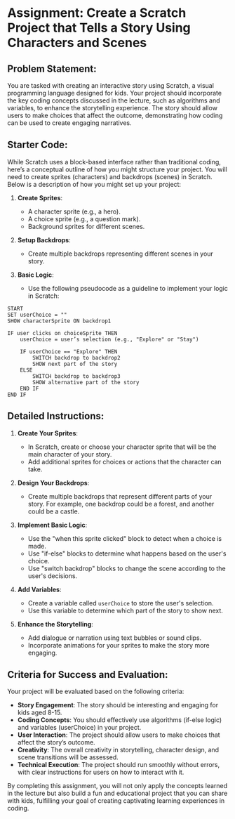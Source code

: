 # Assignment: Create a Scratch Project that Tells a Story Using Characters and Scenes

## Problem Statement:
You are tasked with creating an interactive story using Scratch, a visual programming language designed for kids. Your project should incorporate the key coding concepts discussed in the lecture, such as algorithms and variables, to enhance the storytelling experience. The story should allow users to make choices that affect the outcome, demonstrating how coding can be used to create engaging narratives.

## Starter Code:
While Scratch uses a block-based interface rather than traditional coding, here’s a conceptual outline of how you might structure your project. You will need to create sprites (characters) and backdrops (scenes) in Scratch. Below is a description of how you might set up your project:

1. **Create Sprites**: 
   - A character sprite (e.g., a hero).
   - A choice sprite (e.g., a question mark).
   - Background sprites for different scenes.

2. **Setup Backdrops**: 
   - Create multiple backdrops representing different scenes in your story.

3. **Basic Logic**: 
   - Use the following pseudocode as a guideline to implement your logic in Scratch:

```plaintext
START
SET userChoice = ""
SHOW characterSprite ON backdrop1

IF user clicks on choiceSprite THEN
    userChoice = user’s selection (e.g., "Explore" or "Stay")
    
    IF userChoice == "Explore" THEN
        SWITCH backdrop to backdrop2
        SHOW next part of the story
    ELSE
        SWITCH backdrop to backdrop3
        SHOW alternative part of the story
    END IF
END IF
```

## Detailed Instructions:
1. **Create Your Sprites**:
   - In Scratch, create or choose your character sprite that will be the main character of your story.
   - Add additional sprites for choices or actions that the character can take.

2. **Design Your Backdrops**:
   - Create multiple backdrops that represent different parts of your story. For example, one backdrop could be a forest, and another could be a castle.

3. **Implement Basic Logic**:
   - Use the "when this sprite clicked" block to detect when a choice is made.
   - Use "if-else" blocks to determine what happens based on the user's choice.
   - Use "switch backdrop" blocks to change the scene according to the user's decisions.

4. **Add Variables**:
   - Create a variable called `userChoice` to store the user's selection.
   - Use this variable to determine which part of the story to show next.

5. **Enhance the Storytelling**:
   - Add dialogue or narration using text bubbles or sound clips.
   - Incorporate animations for your sprites to make the story more engaging.

## Criteria for Success and Evaluation:
Your project will be evaluated based on the following criteria:

- **Story Engagement**: The story should be interesting and engaging for kids aged 8-15.
- **Coding Concepts**: You should effectively use algorithms (if-else logic) and variables (userChoice) in your project.
- **User Interaction**: The project should allow users to make choices that affect the story’s outcome.
- **Creativity**: The overall creativity in storytelling, character design, and scene transitions will be assessed.
- **Technical Execution**: The project should run smoothly without errors, with clear instructions for users on how to interact with it.

By completing this assignment, you will not only apply the concepts learned in the lecture but also build a fun and educational project that you can share with kids, fulfilling your goal of creating captivating learning experiences in coding.